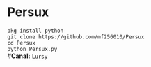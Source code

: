 # Persux
 ```pkg install python```  
 ```git clone https://github.com/mf256010/Persux```  
 ```cd Persux```  
 ```python Persux.py```  
#**Canal:** [`Lursy`](https://www.youtube.com/channel/UCwmkiKIZHL1wscYHfIINZKw)  
